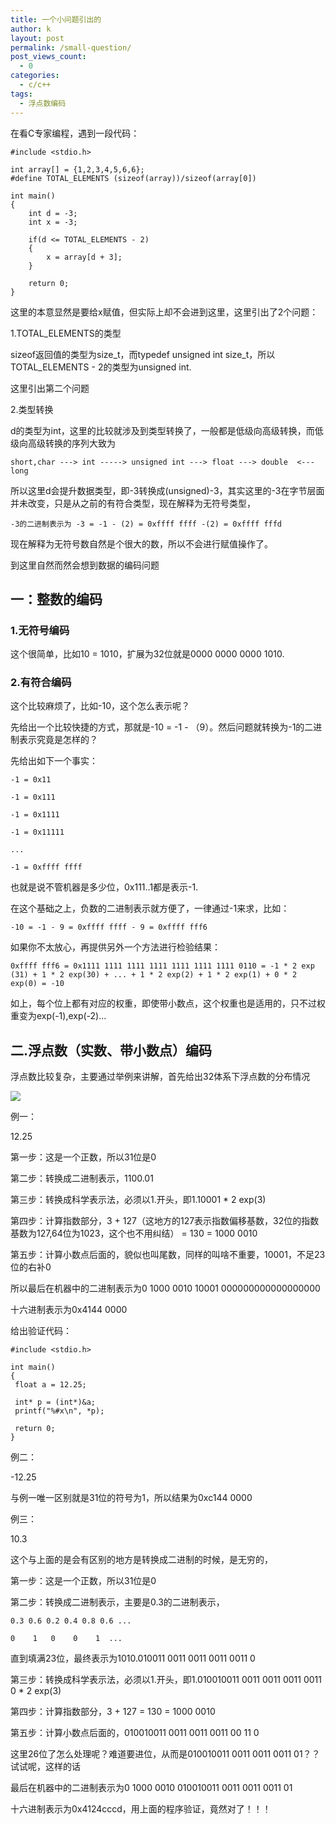 ```yaml
---
title: 一个小问题引出的
author: k
layout: post
permalink: /small-question/
post_views_count:
  - 0
categories:
  - c/c++
tags:
  - 浮点数编码
---
```


在看C专家编程，遇到一段代码：


	#include <stdio.h>

	int array[] = {1,2,3,4,5,6,6};
	#define TOTAL_ELEMENTS (sizeof(array))/sizeof(array[0])

	int main()
	{
    	int d = -3;
    	int x = -3;
        
    	if(d <= TOTAL_ELEMENTS - 2)
    	{
        	x = array[d + 3];
    	}

    	return 0;
	}

这里的本意显然是要给x赋值，但实际上却不会进到这里，这里引出了2个问题：

1.TOTAL_ELEMENTS的类型

sizeof返回值的类型为size_t，而typedef unsigned int size_t，所以TOTAL_ELEMENTS - 2的类型为unsigned int.

这里引出第二个问题

2.类型转换

d的类型为int，这里的比较就涉及到类型转换了，一般都是低级向高级转换，而低级向高级转换的序列大致为

	short,char ---> int -----> unsigned int ---> float ---> double  <--- long

所以这里d会提升数据类型，即-3转换成(unsigned)-3，其实这里的-3在字节层面并未改变，只是从之前的有符合类型，现在解释为无符号类型，

	-3的二进制表示为 -3 = -1 - (2) = 0xffff ffff -(2) = 0xffff fffd

现在解释为无符号数自然是个很大的数，所以不会进行赋值操作了。

到这里自然而然会想到数据的编码问题

## 一：整数的编码

### 1.无符号编码

这个很简单，比如10 = 1010，扩展为32位就是0000 0000 0000 1010.

### 2.有符合编码

这个比较麻烦了，比如-10，这个怎么表示呢？

先给出一个比较快捷的方式，那就是-10 = -1 - （9）。然后问题就转换为-1的二进制表示究竟是怎样的？

先给出如下一个事实：

	-1 = 0x11

	-1 = 0x111

	-1 = 0x1111

	-1 = 0x11111

	...

	-1 = 0xffff ffff

也就是说不管机器是多少位，0x111..1都是表示-1.

在这个基础之上，负数的二进制表示就方便了，一律通过-1来求，比如：

	-10 = -1 - 9 = 0xffff ffff - 9 = 0xffff fff6

如果你不太放心，再提供另外一个方法进行检验结果：

	0xffff fff6 = 0x1111 1111 1111 1111 1111 1111 1111 0110 = -1 * 2 exp (31) + 1 * 2 exp(30) + ... + 1 * 2 exp(2) + 1 * 2 exp(1) + 0 * 2 exp(0) = -10

如上，每个位上都有对应的权重，即使带小数点，这个权重也是适用的，只不过权重变为exp(-1),exp(-2)...

## 二.浮点数（实数、带小数点）编码

浮点数比较复杂，主要通过举例来讲解，首先给出32体系下浮点数的分布情况

![](http://i.imgur.com/DK9P8K3.png)

例一：

12.25

第一步：这是一个正数，所以31位是0

第二步：转换成二进制表示，1100.01

第三步：转换成科学表示法，必须以1.开头，即1.10001 * 2 exp(3)

第四步：计算指数部分，3 + 127（这地方的127表示指数偏移基数，32位的指数基数为127,64位为1023，这个也不用纠结） = 130 = 1000 0010

第五步：计算小数点后面的，貌似也叫尾数，同样的叫啥不重要，10001，不足23位的右补0

所以最后在机器中的二进制表示为0 1000 0010 10001 000000000000000000

十六进制表示为0x4144 0000

给出验证代码：


	#include <stdio.h>
 
	int main()
 	{
     float a = 12.25;
 
     int* p = (int*)&a;
     printf("%#x\n", *p);
 
     return 0;
 	}

例二：

-12.25

与例一唯一区别就是31位的符号为1，所以结果为0xc144 0000

例三：

10.3

这个与上面的是会有区别的地方是转换成二进制的时候，是无穷的，

第一步：这是一个正数，所以31位是0

第二步：转换成二进制表示，主要是0.3的二进制表示，

	0.3 0.6 0.2 0.4 0.8 0.6 ...

	0    1   0    0    1  ...

直到填满23位，最终表示为1010.010011 0011 0011 0011 0011 0

第三步：转换成科学表示法，必须以1.开头，即1.010010011 0011 0011 0011 0011 0 * 2 exp(3)

第四步：计算指数部分，3 + 127 = 130 = 1000 0010

第五步：计算小数点后面的，010010011 0011 0011 0011 00 11 0

这里26位了怎么处理呢？难道要进位，从而是010010011 0011 0011 0011 01？？试试呢，这样的话

最后在机器中的二进制表示为0 1000 0010 010010011 0011 0011 0011 01

十六进制表示为0x4124cccd，用上面的程序验证，竟然对了！！！